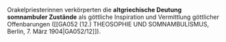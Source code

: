 
Orakelpriesterinnen verkörperten die **altgriechische Deutung somnambuler Zustände** als göttliche Inspiration und Vermittlung göttlicher Offenbarungen ([[GA052 (12.) THEOSOPHIE UND SOMNAMBULISMUS, Berlin, 7. März 1904|GA052/12]]).
